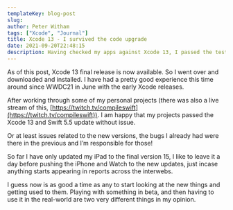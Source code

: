 ```yaml
---
templateKey: blog-post
slug: 
author: Peter Witham
tags: ["Xcode", "Journal"]
title: Xcode 13 - I survived the code upgrade
date: 2021-09-20T22:48:15
description: Having checked my apps against Xcode 13, I passed the test
---
```


As of this post, Xcode 13 final release is now available. So I went over and downloaded and installed. I have had a pretty good experience this time around since WWDC21 in June with the early Xcode releases.

After working through some of my personal projects (there was also a live stream of this, [https://twitch.tv/compileswift](https://twitch.tv/compileswift)). I am happy that my projects passed the Xcode 13 and Swift 5.5 update without issue.

Or at least issues related to the new versions, the bugs I already had were there in the previous and I’m responsible for those!

So far I have only updated my iPad to the final version 15, I like to leave it a day before pushing the iPhone and Watch to the new updates, just incase anything starts appearing in reports across the interwebs.

I guess now is as good a time as any to start looking at the new things and getting used to them. Playing with something in beta, and then having to use it in the real-world are two very different things in my opinion.
